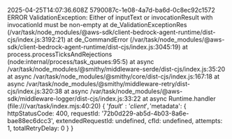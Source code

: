 2025-04-25T14:07:36.608Z	5790087c-1e08-4a7d-ba6d-0c8ec92c1572	ERROR	ValidationException: Either of inputText or invocationResult with invocationId must be non-empty
    at de_ValidationExceptionRes (/var/task/node_modules/@aws-sdk/client-bedrock-agent-runtime/dist-cjs/index.js:3192:21)
    at de_CommandError (/var/task/node_modules/@aws-sdk/client-bedrock-agent-runtime/dist-cjs/index.js:3045:19)
    at process.processTicksAndRejections (node:internal/process/task_queues:95:5)
    at async /var/task/node_modules/@smithy/middleware-serde/dist-cjs/index.js:35:20
    at async /var/task/node_modules/@smithy/core/dist-cjs/index.js:167:18
    at async /var/task/node_modules/@smithy/middleware-retry/dist-cjs/index.js:320:38
    at async /var/task/node_modules/@aws-sdk/middleware-logger/dist-cjs/index.js:33:22
    at async Runtime.handler (file:///var/task/index.mjs:40:20) {
  '$fault': 'client',
  '$metadata': {
    httpStatusCode: 400,
    requestId: '72b0d229-ab5d-4b03-8a6e-bae88ec6dcc3',
    extendedRequestId: undefined,
    cfId: undefined,
    attempts: 1,
    totalRetryDelay: 0
  }
}
